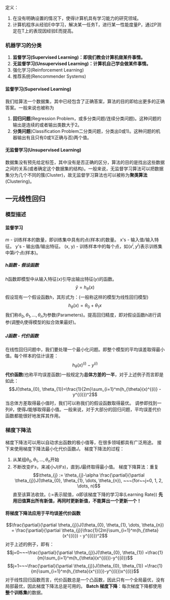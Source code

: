 定义：
1. 在没有明确设置的情况下，使得计算机具有学习能力的研究领域。
2. 计算机程序从经验E中学习，解决某一任务T，进行某一性能度量P，通过P测定在T上的表现因经验E而提高。

### 机器学习的分类
1. **监督学习(Supervised Learning)：即我们教会计算机做某件事情。**
2. **无监督学习(Unsupervised Learning)：计算机自己学会做某件事情。**
3. 强化学习(Reinforcement Learning)
4. 推荐系统(Rencommender Systems)

#### 监督学习(Supervised Learning)
我们给算法一个数据集，其中已经包含了正确答案，算法的目的即给出更多的正确答案。一般来说也被称为
1. **回归问题**(Regression Problem，或多分类问题/连续分类问题)。这种问题的输出是连续的或者输出类数大于2。
2. **分类问题**(Classification Problem二分类问题，分类出0或1)。这种问题的机器输出有且只有0或1(正确与否)两个值。

#### 无监督学习(Unsupervised Learning)
数据集没有预先给定标签，其中没有是否正确的区分，算法的目的是找出这些数据之间的关系(或者确定这个数据集的结构)。一般来说，无监督学习算法可以把数据集分为几个不同的簇(Cluster)，故无监督学习算法也可以被称为**聚类算法**(Clustering)。

## 一元线性回归
### 模型描述
#### 监督学习
$m$ - 训练样本的数量，即训练集中具有的点(样本)的数量。
x's - 输入值/输入特征。
y's - 输出值/输出特征。
(x, y) - 训练样本中的每个点，如$(x^i, y^i)$表示训练集中第$i$个点(样本)。

##### $h$函数 - 假设函数
$h$函数即模型中从输入特征($x$)引导出输出特征($y$)的函数。$$\hat{y}=h_{\theta}(x)$$
假设现有一个假设函数$h$，其形式为：(一般称这样的模型为线性回归模型)$$h_{\theta}(x)=\theta_{0} + \theta_{1}x$$
我们称$\theta_{0}, \theta_{1}, \dots, \theta_{n}$为参数(Parameters)。提高回归精度，即对假设函数$h$进行调参(调整$\theta_{i}$使得模型的拟合效果最好)。

##### $J$函数 - 代价函数
在线性回归问题中，我们要处理一个最小化问题。即整个模型的平均误差取得最小值。每个样本的估计误差：$$h_{\theta}(x)^{(i)} - y^{(i)}$$
**代价函数**(也称平均误差函数)一般规定为**总体方差的一半**，对于上述例子而言即是如此：$$J(\theta_{0}, \theta_{1})=\frac{1}{2m}\sum_{i=1}^m(h_{\theta}(x)^{(i)} - y^{(i)})^2$$
当总体方差取得最小值时，我们可以称我们的假设函数取得最优。
调参即找到一列$\theta$，使得$J$能够取得最小值。一般来说，对于大部分的回归问题，平均误差代价函数都能很好地发挥其作用。

### 梯度下降法
梯度下降法可以用以自动求出函数的极小值等，在很多领域都具有广泛用途。
接下来使用梯度下降法最小化代价函数$J$。
梯度下降法的过程：
1. 从某组$\theta_{0}, \theta_{1}, \dots, \theta_{n}$开始
2. 不断改变$\theta's$，来减小$J(\theta's)$，直到$J$最终取得最小值。
梯度下降算法：重复$$\theta_{j} := \theta_{j}-\alpha \frac{\partial}{\partial \theta_{j}}J(\theta_{0}, \theta_{1}, \dots, \theta_{n}), ~~~(for~~j=0, 1, 2, \dots, n)$$
直至该算法收敛。(:=表示赋值，$\alpha$即该梯度下降的学习率(Learning Rate))
**先用旧值算出所有新值，再同时更新新值，不能算出一个更新一个！**

#### 将梯度下降法应用于平均误差代价函数
$$\frac{\partial}{\partial \theta_{j}}J(\theta_{0}, \theta_{1}, \dots, \theta_{n}) = \frac{\partial}{\partial \theta_{j}}\frac{1}{2m}\sum_{i=1}^m(h_{\theta}(x^{(i)}) - y^{(i)})^2$$
对于上述的例子，即有：
$$j=0~~~\frac{\partial}{\partial \theta_{j}}J(\theta_{0}, \theta_{1}) =\frac{1}{m}\sum_{i=1}^m(h_{\theta}(x^{(i)})-y^{(i)})$$
$$j=1~~~\frac{\partial}{\partial \theta_{j}}J(\theta_{0}, \theta_{1}) =\frac{1}{m}\sum_{i=1}^m(h_{\theta}(x^{(i)})-y^{(i)})x^{(i)}$$
对于线性回归函数而言，代价函数总是一个凸函数，因此只有一个全局最优，没有局部最优，因此梯度下降法总是可用的。
**Batch 梯度下降**：每次梯度下降都使用**整个训练集**的数据。
